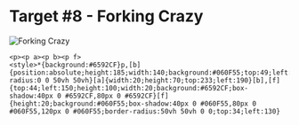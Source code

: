 # Target #8 - Forking Crazy

![Forking Crazy](https://cssbattle.dev/targets/8.png)

```
<p><p a><p b><p f>
<style>*{background:#6592CF}p,[b]{position:absolute;height:185;width:140;background:#060F55;top:49;left:130;border-radius:0 0 50vh 50vh}[a]{width:20;height:70;top:233;left:190}[b],[f]{top:44;left:150;height:100;width:20;background:#6592CF;box-shadow:40px 0 #6592CF,80px 0 #6592CF}[f]{height:20;background:#060F55;box-shadow:40px 0 #060F55,80px 0 #060F55,120px 0 #060F55;border-radius:50vh 50vh 0 0;top:34;left:130}
```
